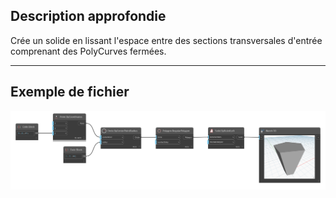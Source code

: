 ## Description approfondie
Crée un solide en lissant l'espace entre des sections transversales d'entrée comprenant des PolyCurves fermées.
___
## Exemple de fichier

![Solid.ByRuledLoft](./Autodesk.DesignScript.Geometry.Solid.ByRuledLoft_img.png)
